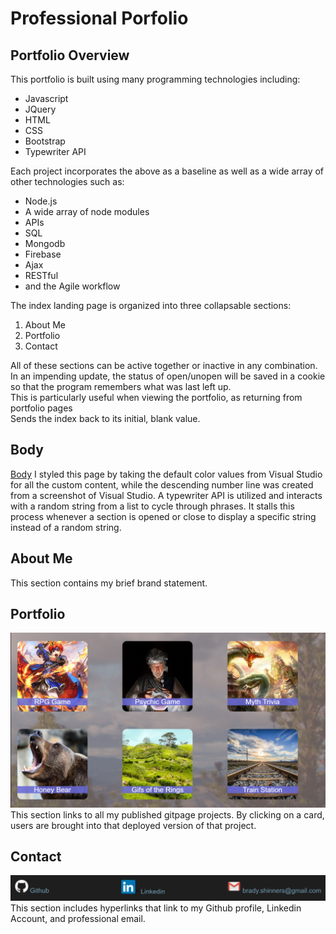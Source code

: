# Professional Porfolio
## Portfolio Overview
This portfolio is built using many programming technologies including:
+ Javascript
+ JQuery
+ HTML
+ CSS
+ Bootstrap
+ Typewriter API

Each project incorporates the above as a baseline as well as a wide array of other technologies such as: 
+ Node.js
+ A wide array of node modules
+ APIs
+ SQL
+ Mongodb
+ Firebase
+ Ajax
+ RESTful
+ and the Agile workflow

The index landing page is organized into three collapsable sections:
1. About Me
2. Portfolio
3. Contact

All of these sections can be active together or inactive in any combination.\
In an impending update, the status of open/unopen will be saved in a cookie\
so that the program remembers what was last left up.\
This is particularly useful when viewing the portfolio, as returning from portfolio pages\
Sends the index back to its initial, blank value.

## Body
[Body](https://github.com/bshin19/bshin19.github.io/blob/master/global_assets/images/typewriter.gif)
I styled this page by taking the default color values from Visual Studio for all the custom content, while the descending number line was created from a screenshot of Visual Studio. A typewriter API is utilized and interacts with a random string from a list to cycle through phrases. It stalls this process whenever a section is opened or close to display a specific string instead of a random string.

## About Me
This section contains my brief brand statement.

## Portfolio
![Project Options](https://github.com/bshin19/bshin19.github.io/blob/master/global_assets/images/portrm.PNG)
This section links to all my published gitpage projects. By clicking on a card,
users are brought into that deployed version of that project.

## Contact
![Contact Section](https://github.com/bshin19/bshin19.github.io/blob/master/global_assets/images/contact.PNG)
This section includes hyperlinks that link to my Github profile, Linkedin Account, and professional email.